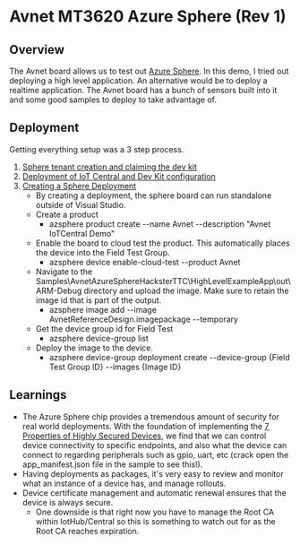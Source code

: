 # Avnet MT3620 Azure Sphere (Rev 1)

## Overview

The Avnet board allows us to test out [Azure Sphere](https://docs.microsoft.com/azure-sphere/).  In this demo, I tried out deploying a high level application.  An alternative would be to deploy a realtime application.  The Avnet board has a bunch of sensors built into it and some good samples to deploy to take advantage of.

## Deployment

Getting everything setup was a 3 step process.
1. [Sphere tenant creation and claiming the dev kit](https://community.element14.com/products/devtools/avnetboardscommunity/azure-sphere-starter-kits/b/blog/posts/avnet-s-azure-sphere-starter-kit-out-of-box-demo-part-1-of-3)
2. [Deployment of IoT Central and Dev Kit configuration](https://community.element14.com/products/devtools/avnetboardscommunity/azure-sphere-starter-kits/b/blog/posts/avnet-s-azure-sphere-starter-kit-out-of-box-demo-part-3-of-3)
3. [Creating a Sphere Deployment](https://docs.microsoft.com/azure-sphere/install/qs-first-deployment?tabs=cliv2beta)
    - By creating a deployment, the sphere board can run standalone outside of Visual Studio.
    - Create a product
        - azsphere product create --name Avnet --description "Avnet IoTCentral Demo"
    - Enable the board to cloud test the product.  This automatically places the device into the Field Test Group.
        - azsphere device enable-cloud-test --product Avnet 
    - Navigate to the Samples\AvnetAzureSphereHacksterTTC\HighLevelExampleApp\out\ARM-Debug directory and upload the image.  Make sure to retain the image id that is part of the output.
        - azsphere image add --image AvnetReferenceDesign.imagepackage --temporary
    - Get the device group id for Field Test
        - azsphere device-group list
    - Deploy the image to the device.
        - azsphere device-group deployment create --device-group {Field Test Group ID} --images {Image ID}

## Learnings

- The Azure Sphere chip provides a tremendous amount of security for real world deployments.  With the foundation of implementing the [7 Properties of Highly Secured Devices](https://www.microsoft.com/research/uploads/prod/2020/11/Seven-Properties-of-Highly-Secured-Devices-2nd-Edition-R1.pdf), we find that we can control device connectivity to specific endpoints, and also what the device can connect to regarding peripherals such as gpio, uart, etc (crack open the app_manifest.json file in the sample to see this!).
- Having deployments as packages, it's very easy to review and monitor what an instance of a device has, and manage rollouts.
- Device certificate management and automatic renewal ensures that the device is always secure.
    - One downside is that right now you have to manage the Root CA within IotHub/Central so this is something to watch out for as the Root CA reaches expiration.
